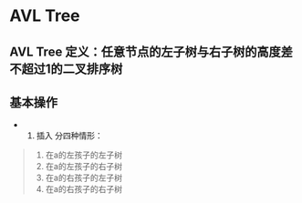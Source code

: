 # AVL Tree

## AVL Tree 定义：任意节点的左子树与右子树的高度差不超过1的二叉排序树

## 基本操作
- 1. 插入
分四种情形：

> 1. 在a的左孩子的左子树
> 2. 在a的左孩子的右子树
> 3. 在a的右孩子的左子树
> 4. 在a的右孩子的右子树


